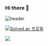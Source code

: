 ### Hi there 👋

<!--
**CheonSeokHee/CheonSeokHee** is a ✨ _special_ ✨ repository because its `README.md` (this file) appears on your GitHub profile.

Here are some ideas to get you started:

- 🔭 I’m currently working on ...
- 🌱 I’m currently learning ...
- 👯 I’m looking to collaborate on ...
- 🤔 I’m looking for help with ...
- 💬 Ask me about ...
- 📫 How to reach me: ...
- 😄 Pronouns: ...
- ⚡ Fun fact: ...
-->
  
![header](https://capsule-render.vercel.app/api?type=soft)


[![Solved.ac
프로필](http://mazassumnida.wtf/api/mini/generate_badge?boj=csh3064@naver.com)](https://solved.ac/csh3064@naver.com)


<img src="https://img.shields.io/badge/007396?style=flat-square&logo=Java&logoColor=white"/>
